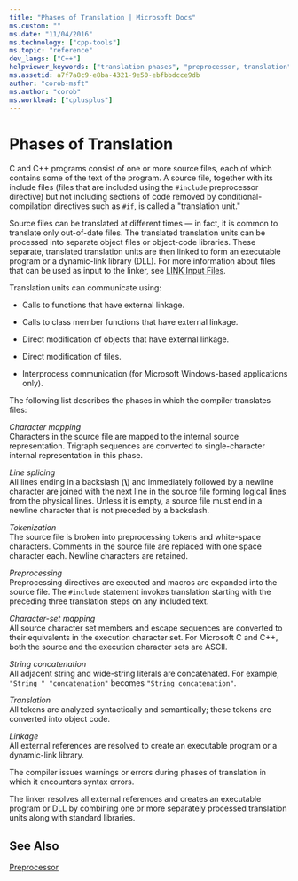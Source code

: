 ```yaml
---
title: "Phases of Translation | Microsoft Docs"
ms.custom: ""
ms.date: "11/04/2016"
ms.technology: ["cpp-tools"]
ms.topic: "reference"
dev_langs: ["C++"]
helpviewer_keywords: ["translation phases", "preprocessor, translation", "translation, compiler process", "preprocessor", "file translation [C++], compiler process", "files [C++], translation"]
ms.assetid: a7f7a8c9-e8ba-4321-9e50-ebfbbdcce9db
author: "corob-msft"
ms.author: "corob"
ms.workload: ["cplusplus"]
---
```

# Phases of Translation
C and C++ programs consist of one or more source files, each of which contains some of the text of the program. A source file, together with its include files (files that are included using the `#include` preprocessor directive) but not including sections of code removed by conditional-compilation directives such as `#if`, is called a "translation unit."  
  
 Source files can be translated at different times — in fact, it is common to translate only out-of-date files. The translated translation units can be processed into separate object files or object-code libraries. These separate, translated translation units are then linked to form an executable program or a dynamic-link library (DLL).  For more information about files that can be used as input to the linker, see [LINK Input Files](../build/reference/link-input-files.md).  
  
 Translation units can communicate using:  
  
-   Calls to functions that have external linkage.  
  
-   Calls to class member functions that have external linkage.  
  
-   Direct modification of objects that have external linkage.  
  
-   Direct modification of files.  
  
-   Interprocess communication (for Microsoft Windows-based applications only).  
  
 The following list describes the phases in which the compiler translates files:  
  
 *Character mapping*  
 Characters in the source file are mapped to the internal source representation. Trigraph sequences are converted to single-character internal representation in this phase.  
  
 *Line splicing*  
 All lines ending in a backslash (**\\**) and immediately followed by a newline character are joined with the next line in the source file forming logical lines from the physical lines. Unless it is empty, a source file must end in a newline character that is not preceded by a backslash.  
  
 *Tokenization*  
 The source file is broken into preprocessing tokens and white-space characters. Comments in the source file are replaced with one space character each. Newline characters are retained.  
  
 *Preprocessing*  
 Preprocessing directives are executed and macros are expanded into the source file. The `#include` statement invokes translation starting with the preceding three translation steps on any included text.  
  
 *Character-set mapping*  
 All source character set members and escape sequences are converted to their equivalents in the execution character set. For Microsoft C and C++, both the source and the execution character sets are ASCII.  
  
 *String concatenation*  
 All adjacent string and wide-string literals are concatenated. For example, `"String " "concatenation"` becomes `"String concatenation"`.  
  
 *Translation*  
 All tokens are analyzed syntactically and semantically; these tokens are converted into object code.  
  
 *Linkage*  
 All external references are resolved to create an executable program or a dynamic-link library.  
  
 The compiler issues warnings or errors during phases of translation in which it encounters syntax errors.  
  
 The linker resolves all external references and creates an executable program or DLL by combining one or more separately processed translation units along with standard libraries.  
  
## See Also  
 [Preprocessor](../preprocessor/preprocessor.md)